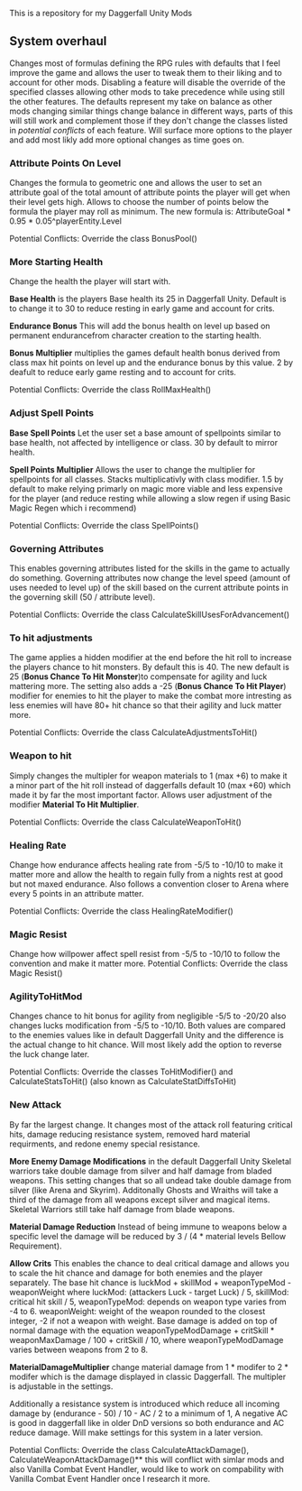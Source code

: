 This is a repository for my Daggerfall Unity Mods

## System overhaul
Changes most of formulas defining the RPG rules with defaults that I feel improve the game and allows the user to tweak them to their liking and to account for other mods. Disabling a feature will disable the override of the specified classes allowing other mods to take precedence while using still the other features. The defaults represent my take on balance as other mods changing similar things change balance in different ways, parts of this will still work and complement those if they don't change the classes listed in *potential conflicts* of each feature.
Will surface more options to the player and add most likly add more optional changes as time goes on.

### Attribute Points On Level
Changes the formula to geometric one and allows the user to set an attribute goal of the total amount of attribute points the player will get when their level gets high. Allows to choose the number of points below the formula the player may roll as minimum.
The new formula is: AttributeGoal * 0.95 * 0.05^playerEntity.Level

Potential Conflicts: Override the class BonusPool()

### More Starting Health
Change the health the player will start with.

**Base Health** is the players Base health its 25 in Daggerfall Unity. Default is to change it to 30 to reduce resting in early game and account for crits.

**Endurance Bonus** This will add the bonus health on level up based on permanent endurancefrom character creation to the starting health.

**Bonus Multiplier** multiplies the games default health bonus derived from class max hit points on level up and the endurance bonus by this value. 2 by deafult to reduce early game resting and to account for crits.

Potential Conflicts: Override the class RollMaxHealth()

### Adjust Spell Points 
**Base Spell Points** Let the user set a base amount of spellpoints similar to base health, not affected by intelligence or class. 30 by default to mirror health.

**Spell Points Multiplier** Allows the user to change the multiplier for spellpoints for all classes. Stacks multiplicativly with class modifier. 1.5 by default to make relying primarly on magic more viable and less expensive for the player (and reduce resting while allowing a slow regen if using Basic Magic Regen which i recommend)

Potential Conflicts: Override the class SpellPoints()

### Governing Attributes
This enables governing attributes listed for the skills in the game to actually do something. Governing attributes now change the level speed (amount of uses needed to level up) of the skill based on the current attribute points in the governing skill (50 / attribute level).

Potential Conflicts: Override the class CalculateSkillUsesForAdvancement()

### To hit adjustments
The game applies a hidden modifier at the end before the hit roll to increase the players chance to hit monsters. By default this is 40. The new default is 25 (**Bonus Chance To Hit Monster**)to compensate for agility and luck mattering more.
The setting also adds a -25 (**Bonus Chance To Hit Player**) modifier for enemies to hit the player to make the combat more intresting as less enemies will have 80+ hit chance so that their agility and luck matter more.

Potential Conflicts: Override the class CalculateAdjustmentsToHit()

### Weapon to hit
Simply changes the multipler for weapon materials to 1 (max +6) to make it a minor part of the hit roll instead of daggerfalls default 10 (max +60) which made it by far the most important factor. Allows user adjustment of the modifier **Material To Hit Multiplier**.

Potential Conflicts: Override the class CalculateWeaponToHit()

### Healing Rate
Change how endurance affects healing rate from -5/5 to -10/10 to make it matter more and allow the health to regain fully from a nights rest at good but not maxed endurance. Also follows a convention closer to Arena where every 5 points in an attribute matter. 

Potential Conflicts: Override the class HealingRateModifier()

### Magic Resist
Change how willpower affect spell resist from -5/5 to -10/10 to follow the convention and make it matter more.
Potential Conflicts: Override the class Magic Resist()

### AgilityToHitMod
Changes chance to hit bonus for agility from negligible -5/5 to -20/20 also changes lucks modification from -5/5 to -10/10. Both values are compared to the enemies values like in default Daggerfall Unity and the difference is the actual change to hit chance. Will most likely add the option to reverse the luck change later.

Potential Conflicts: Override the classes ToHitModifier() and CalculateStatsToHit() (also known as CalculateStatDiffsToHit)

### New Attack
By far the largest change. It changes most of the attack roll featuring critical hits, damage reducing resistance system, removed hard material requirments, and redone enemy special resistance.

**More Enemy Damage Modifications**  in the default Daggerfall Unity Skeletal warriors take double damage from silver and half damage from bladed weapons.
This setting changes that so all undead take double damage from silver (like Arena and Skyrim). Additonally Ghosts and Wraiths will take a third of the damage from all weapons except silver and magical items. Skeletal Warriors still take half damage from blade weapons.

**Material Damage Reduction** Instead of being immune to weapons below a specific level the damage will be reduced by 3 / (4 * material levels Bellow Requirement).

**Allow Crits** This enables the chance to deal critical damage and allows you to scale the hit chance and damage for both enemies and the player separately. The base hit chance is  luckMod + skillMod + weaponTypeMod - weaponWeight where luckMod: (attackers Luck - target Luck) / 5, skillMod: critical hit skill / 5, weaponTypeMod: depends on weapon type varies from -4 to 6. weaponWeight: weight of the weapon rounded to the closest integer, -2 if not a weapon with weight.
Base damage is added on top of normal damage with the equation weaponTypeModDamage + critSkill * weaponMaxDamage / 100 + critSkill / 10, where weaponTypeModDamage varies between weapons from 2 to 8.

**MaterialDamageMultiplier** change material damage from 1 * modifer to 2 * modifer which is the damage displayed in classic Daggerfall. The multipler is adjustable in the settings.

Additionally a resistance system is introduced which reduce all incoming damage by (endurance - 50) / 10 - AC / 2 to a minimum of 1, A negative AC is good in daggerfall like in older DnD versions so both endurance and AC reduce damage. Will make settings for this system in a later version.

Potential Conflicts: Override the class CalculateAttackDamage(), CalculateWeaponAttackDamage()** this will conflict with simlar mods and also Vanilla Combat Event Handler, would like to work on compability with Vanilla Combat Event Handler once I research it more.
